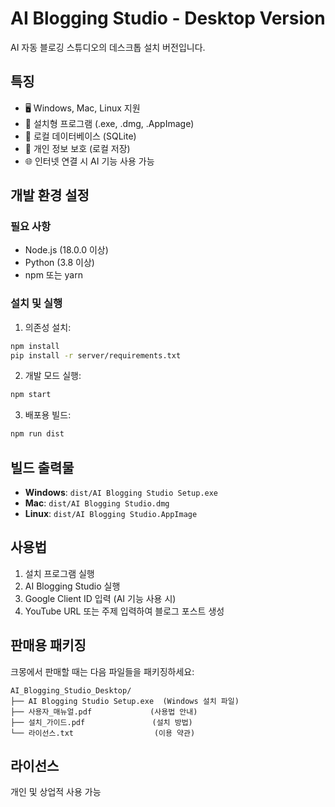 # AI Blogging Studio - Desktop Version

AI 자동 블로깅 스튜디오의 데스크톱 설치 버전입니다.

## 특징

- 🖥️ Windows, Mac, Linux 지원
- 🚀 설치형 프로그램 (.exe, .dmg, .AppImage)
- 💾 로컬 데이터베이스 (SQLite)
- 🔐 개인 정보 보호 (로컬 저장)
- 🌐 인터넷 연결 시 AI 기능 사용 가능

## 개발 환경 설정

### 필요 사항
- Node.js (18.0.0 이상)
- Python (3.8 이상)
- npm 또는 yarn

### 설치 및 실행

1. 의존성 설치:
```bash
npm install
pip install -r server/requirements.txt
```

2. 개발 모드 실행:
```bash
npm start
```

3. 배포용 빌드:
```bash
npm run dist
```

## 빌드 출력물

- **Windows**: `dist/AI Blogging Studio Setup.exe`
- **Mac**: `dist/AI Blogging Studio.dmg`
- **Linux**: `dist/AI Blogging Studio.AppImage`

## 사용법

1. 설치 프로그램 실행
2. AI Blogging Studio 실행
3. Google Client ID 입력 (AI 기능 사용 시)
4. YouTube URL 또는 주제 입력하여 블로그 포스트 생성

## 판매용 패키징

크몽에서 판매할 때는 다음 파일들을 패키징하세요:

```
AI_Blogging_Studio_Desktop/
├── AI Blogging Studio Setup.exe  (Windows 설치 파일)
├── 사용자_매뉴얼.pdf             (사용법 안내)
├── 설치_가이드.pdf               (설치 방법)
└── 라이선스.txt                  (이용 약관)
```

## 라이선스

개인 및 상업적 사용 가능